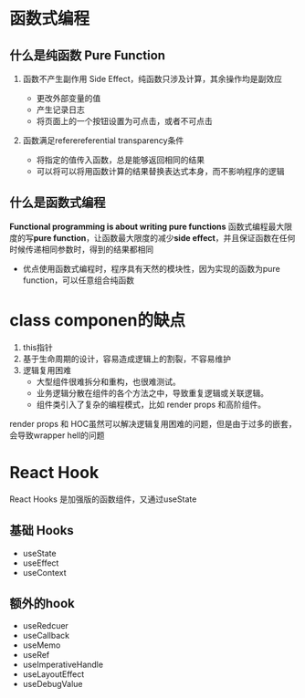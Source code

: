 # 函数式编程
## 什么是纯函数 Pure Function
1. 函数不产生副作用 Side Effect，纯函数只涉及计算，其余操作均是副效应
    - 更改外部变量的值
    - 产生记录日志
    - 将页面上的一个按钮设置为可点击，或者不可点击

2. 函数满足referereferential transparency条件
    - 将指定的值传入函数，总是能够返回相同的结果
    - 可以将可以将用函数计算的结果替换表达式本身，而不影响程序的逻辑


## 什么是函数式编程
**Functional programming is about writing pure functions**
函数式编程最大限度的写**pure function**，让函数最大限度的减少**side effect**，并且保证函数在任何时候传递相同参数时，得到的结果都相同
- 优点使用函数式编程时，程序具有天然的模块性，因为实现的函数为pure function，可以任意组合纯函数

# class componen的缺点
1. this指针
2. 基于生命周期的设计，容易造成逻辑上的割裂，不容易维护
3. 逻辑复用困难
    - 大型组件很难拆分和重构，也很难测试。
    - 业务逻辑分散在组件的各个方法之中，导致重复逻辑或关联逻辑。
    - 组件类引入了复杂的编程模式，比如 render props 和高阶组件。

render props 和 HOC虽然可以解决逻辑复用困难的问题，但是由于过多的嵌套，会导致wrapper hell的问题

# React Hook
React Hooks 是加强版的函数组件，又通过useState

## 基础 Hooks
- useState
- useEffect
- useContext
## 额外的hook
- useRedcuer
- useCallback
- useMemo
- useRef
- useImperativeHandle
- useLayoutEffect
- useDebugValue